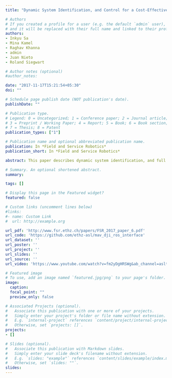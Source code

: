 ```yaml
---
title: "Dynamic System Identification, and Control for a Cost-Effective and Open-Source Multi-rotor MAV"

# Authors
# If you created a profile for a user (e.g. the default `admin` user), write the username (folder name) here 
# and it will be replaced with their full name and linked to their profile.
authors:
- Inkyu Sa
- Mina Kamel
- Raghav Khanna
- admin
- Juan Nieto
- Roland Siegwart

# Author notes (optional)
#author_notes:

date: "2017-11-17T15:21:54+05:30"
doi: ""

# Schedule page publish date (NOT publication's date).
publishDate: ""

# Publication type.
# Legend: 0 = Uncategorized; 1 = Conference paper; 2 = Journal article;
# 3 = Preprint / Working Paper; 4 = Report; 5 = Book; 6 = Book section;
# 7 = Thesis; 8 = Patent
publication_types: ["1"]

# Publication name and optional abbreviated publication name.
publication: In *Field and Service Robotics*
publication_short: In *Field and Service Robotics*

abstract: This paper describes dynamic system identification, and full control of a cost-effective Multi-rotor micro-aerial vehicle (MAV). The dynamics of the vehicle and autopilot controllers are identified using only a built-in IMU and utilized to design a subsequent model predictive controller (MPC). Experimental results for the control performance are evaluated using a motion capture system while performing hover, step responses, and trajectory following tasks in the presence of external wind disturbances. We achieve root-mean-square (RMS) errors between the reference and actual trajectory of x = 0.021 m, y = 0.016 m, z = 0.029 m, roll = 0.392 ∘, pitch = 0.618 ∘, and yaw = 1.087 ∘ while performing hover. Although we utilize accurate state estimation provided from a motion capture system in an indoor environment, the proposed method is one of the non-trivial prerequisites to build any field or service aerial robots. This paper also conveys the insights we have gained about the commercial vehicle and returned to the community through an open-source code, and documentation.

# Summary. An optional shortened abstract.
summary: 

tags: []

# Display this page in the Featured widget?
featured: false

# Custom links (uncomment lines below)
#links:
#- name: Custom Link
#  url: http://example.org

url_pdf: 'http://www.fsr.ethz.ch/papers/FSR_2017_paper_6.pdf'
url_code: 'https://github.com/ethz-asl/mav_dji_ros_interface'
url_dataset: ''
url_poster: ''
url_project: ''
url_slides: ''
url_source: ''
url_video: 'https://www.youtube.com/watch?v=fm2yDgHRSWg&ab_channel=aslteam'

# Featured image
# To use, add an image named `featured.jpg/png` to your page's folder. 
image:
  caption: 
  focal_point: ""
  preview_only: false

# Associated Projects (optional).
#   Associate this publication with one or more of your projects.
#   Simply enter your project's folder or file name without extension.
#   E.g. `internal-project` references `content/project/internal-project/index.md`.
#   Otherwise, set `projects: []`.
projects:
- []

# Slides (optional).
#   Associate this publication with Markdown slides.
#   Simply enter your slide deck's filename without extension.
#   E.g. `slides: "example"` references `content/slides/example/index.md`.
#   Otherwise, set `slides: ""`.
slides: 
---
```


<!-- {{% callout note %}}
Click the *Cite* button above to demo the feature to enable visitors to import publication metadata into their reference management software.
{{% /callout %}}

{{% callout note %}}
Create your slides in Markdown - click the *Slides* button to check out the example.
{{% /callout %}}

Supplementary notes can be added here, including [code, math, and images](https://wowchemy.com/docs/writing-markdown-latex/).
 -->